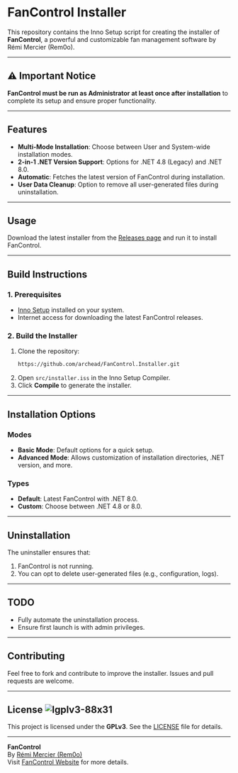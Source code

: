 # FanControl Installer
This repository contains the Inno Setup script for creating the installer of **FanControl**, a powerful and customizable fan management software by Rémi Mercier (Rem0o).  

---

## ⚠ Important Notice  
**FanControl must be run as Administrator at least once after installation** to complete its setup and ensure proper functionality.

---

## Features
- **Multi-Mode Installation**: Choose between User and System-wide installation modes.
- **2-in-1 .NET Version Support**: Options for .NET 4.8 (Legacy) and .NET 8.0.
- **Automatic**: Fetches the latest version of FanControl during installation.
- **User Data Cleanup**: Option to remove all user-generated files during uninstallation.

---

## Usage

Download the latest installer from the [Releases page](https://github.com/archead/FanControl.Installer/releases/latest) and run it to install FanControl.  

---

## Build Instructions

### 1. Prerequisites
- [Inno Setup](https://jrsoftware.org/isdl.php) installed on your system.
- Internet access for downloading the latest FanControl releases.

### 2. Build the Installer
1. Clone the repository:
   ```bash
   https://github.com/archead/FanControl.Installer.git
   ```
2. Open `src/installer.iss` in the Inno Setup Compiler.
3. Click **Compile** to generate the installer.

---

## Installation Options

### Modes
- **Basic Mode**: Default options for a quick setup.
- **Advanced Mode**: Allows customization of installation directories, .NET version, and more.

### Types
- **Default**: Latest FanControl with .NET 8.0.
- **Custom**: Choose between .NET 4.8 or 8.0.

---

## Uninstallation
The uninstaller ensures that:
1. FanControl is not running.
2. You can opt to delete user-generated files (e.g., configuration, logs).

---
## TODO
- Fully automate the uninstallation process.
- Ensure first launch is with admin privileges.

---

## Contributing
Feel free to fork and contribute to improve the installer. Issues and pull requests are welcome.

---

## License ![lgplv3-88x31](https://github.com/user-attachments/assets/016bf4f6-c787-44e6-ba79-d3928a7a0d75)

This project is licensed under the **GPLv3**. See the [LICENSE](https://github.com/archead/FanControl.Installer/blob/master/LICENSE) file for details.

---

**FanControl**  
By [Rémi Mercier (Rem0o)](https://github.com/Rem0o)  
Visit [FanControl Website](https://getfancontrol.com) for more details.
